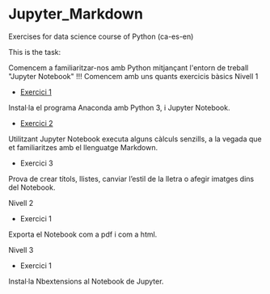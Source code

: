 # Jupyter_Markdown
Exercises for data science course of Python (ca-es-en)

This is the task:


Comencem a familiaritzar-nos amb Python mitjançant l'entorn de treball "Jupyter Notebook" !!! Comencem amb uns quants exercicis bàsics
Nivell 1
- [Exercici 1](https://github.com/d-prieto/Jupyter_Markdown/blob/main/Nivell_1_exercici_1.JPG)

Instal·la el programa Anaconda amb Python 3, i Jupyter Notebook.



- [Exercici 2](https://github.com/d-prieto/Jupyter_Markdown/blob/main/Exercici%202.ipynb)

Utilitzant Jupyter Notebook executa alguns càlculs senzills, a la vegada que et familiaritzes amb el llenguatge Markdown.



- Exercici 3

Prova de crear títols, llistes, canviar l’estil de la lletra o afegir imatges dins del Notebook.

Nivell 2
- Exercici 1

Exporta el Notebook com a pdf i com a html.

Nivell 3
- Exercici 1

Instal·la Nbextensions al Notebook de Jupyter.
